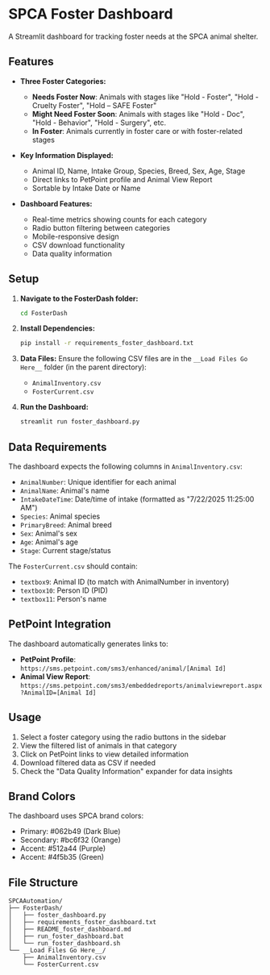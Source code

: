 # SPCA Foster Dashboard

A Streamlit dashboard for tracking foster needs at the SPCA animal shelter.

## Features

- **Three Foster Categories:**
  - **Needs Foster Now**: Animals with stages like "Hold - Foster", "Hold - Cruelty Foster", "Hold – SAFE Foster"
  - **Might Need Foster Soon**: Animals with stages like "Hold - Doc", "Hold - Behavior", "Hold - Surgery", etc.
  - **In Foster**: Animals currently in foster care or with foster-related stages

- **Key Information Displayed:**
  - Animal ID, Name, Intake Group, Species, Breed, Sex, Age, Stage
  - Direct links to PetPoint profile and Animal View Report
  - Sortable by Intake Date or Name

- **Dashboard Features:**
  - Real-time metrics showing counts for each category
  - Radio button filtering between categories
  - Mobile-responsive design
  - CSV download functionality
  - Data quality information

## Setup

1. **Navigate to the FosterDash folder:**
   ```bash
   cd FosterDash
   ```

2. **Install Dependencies:**
   ```bash
   pip install -r requirements_foster_dashboard.txt
   ```

3. **Data Files:**
   Ensure the following CSV files are in the `__Load Files Go Here__` folder (in the parent directory):
   - `AnimalInventory.csv`
   - `FosterCurrent.csv`

4. **Run the Dashboard:**
   ```bash
   streamlit run foster_dashboard.py
   ```

## Data Requirements

The dashboard expects the following columns in `AnimalInventory.csv`:
- `AnimalNumber`: Unique identifier for each animal
- `AnimalName`: Animal's name
- `IntakeDateTime`: Date/time of intake (formatted as "7/22/2025 11:25:00 AM")
- `Species`: Animal species
- `PrimaryBreed`: Animal breed
- `Sex`: Animal's sex
- `Age`: Animal's age
- `Stage`: Current stage/status

The `FosterCurrent.csv` should contain:
- `textbox9`: Animal ID (to match with AnimalNumber in inventory)
- `textbox10`: Person ID (PID)
- `textbox11`: Person's name

## PetPoint Integration

The dashboard automatically generates links to:
- **PetPoint Profile**: `https://sms.petpoint.com/sms3/enhanced/animal/[Animal Id]`
- **Animal View Report**: `https://sms.petpoint.com/sms3/embeddedreports/animalviewreport.aspx?AnimalID=[Animal Id]`

## Usage

1. Select a foster category using the radio buttons in the sidebar
2. View the filtered list of animals in that category
3. Click on PetPoint links to view detailed information
4. Download filtered data as CSV if needed
5. Check the "Data Quality Information" expander for data insights

## Brand Colors

The dashboard uses SPCA brand colors:
- Primary: #062b49 (Dark Blue)
- Secondary: #bc6f32 (Orange)
- Accent: #512a44 (Purple)
- Accent: #4f5b35 (Green)

## File Structure

```
SPCAAutomation/
├── FosterDash/
│   ├── foster_dashboard.py
│   ├── requirements_foster_dashboard.txt
│   ├── README_foster_dashboard.md
│   ├── run_foster_dashboard.bat
│   └── run_foster_dashboard.sh
└── __Load Files Go Here__/
    ├── AnimalInventory.csv
    └── FosterCurrent.csv
``` 